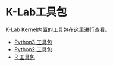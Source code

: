 # K-Lab工具包
K-Lab Kernel内置的工具包在这里进行查看。

* [Python3 工具包](./py3.md)
* [Python2 工具包](./py2.md)
* [R 工具包](./r.md)
